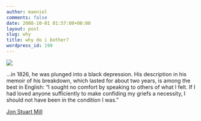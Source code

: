```yaml
---
author: maeniel
comments: false
date: 2008-10-01 01:57:08+00:00
layout: post
slug: why
title: why do i bother?
wordpress_id: 199
---
```


[![](http://maeniel.files.wordpress.com/2008/10/71579700_1d4ddf6a90_o.jpg)](http://maeniel.files.wordpress.com/2008/10/71579700_1d4ddf6a90_o.jpg)

...in 1826, he was plunged into a black depression. His description in his memoir of his breakdown, which lasted for about two years, is among the best in English: “I sought no comfort by speaking to others of what I felt. If I had loved anyone sufficiently to make confiding my griefs a necessity, I should not have been in the condition I was.”

[Jon Stuart Mill](http://www.gutenberg.org/browse/authors/m#a1705)
